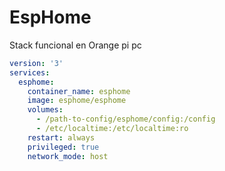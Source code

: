 # EspHome
Stack funcional en Orange pi pc

```yaml
version: '3'
services:
  esphome:
    container_name: esphome
    image: esphome/esphome
    volumes:
      - /path-to-config/esphome/config:/config
      - /etc/localtime:/etc/localtime:ro
    restart: always
    privileged: true
    network_mode: host
```
